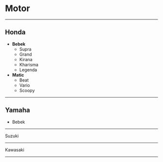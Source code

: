 # Motor
---
## Honda
- **Bebek**
	- Supra
	- Grand
	- Kirana
	- Kharisma
	- Legenda
- **Matic**
	- Beat
	- Vario
	- Scoopy

---
##  Yamaha
- Bebek

---

Suzuki

--- 
Kawasaki

---

